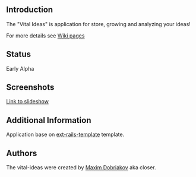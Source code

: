 Introduction
------------

The "Vital Ideas" is application for store, growing and analyzing your ideas!

For more details see [Wiki pages](http://wiki.github.com/maxd/ext-rails-template/)

Status
------

Early Alpha

Screenshots
-----------

[Link to slideshow](http://picasaweb.google.ru/closer.main/VitalIdeas#slideshow)

Additional Information
----------------------

Application base on [ext-rails-template](http://github.com/maxd/ext-rails-template) template.

Authors
-------

The vital-ideas were created by [Maxim Dobriakov](http://maksd.info) aka closer.